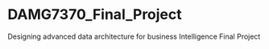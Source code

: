 # DAMG7370_Final_Project
Designing advanced data architecture for business Intelligence Final Project
